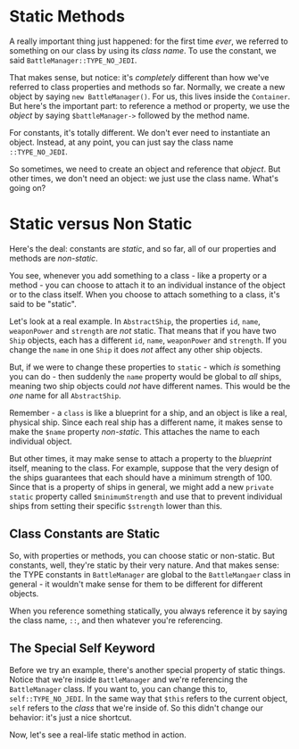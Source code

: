 # Static Methods

A really important thing just happened: for the first time *ever*, we referred to
something on our class by using its *class name*. To use the constant, we said
`BattleManager::TYPE_NO_JEDI`.

That makes sense, but notice: it's *completely* different than how we've referred
to class properties and methods so far. Normally, we create a new object
by saying `new BattleManager()`. For us, this lives inside the `Container`. But here's
the important part: to reference a method or property, we use the *object* by saying
`$battleManager->` followed by the method name. 

For constants, it's totally different. We don't ever need to instantiate an object.
Instead, at any point, you can just say the class name `::TYPE_NO_JEDI`.

So sometimes, we need to create an object and reference that *object*. But other
times, we don't need an object: we just use the class name. What's going on?

# Static versus Non Static

Here's the deal: constants are *static*, and so far, all of our properties and methods
are *non-static*. 

You see, whenever you add something to a class - like a property or a method - you
can choose to attach it to an individual instance of the object or to the class
itself. When you choose to attach something to a class, it's said to be "static".

Let's look at a real example. In `AbstractShip`, the properties `id`, `name`,
`weaponPower` and `strength` are *not* static. That means that if you have two `Ship`
objects, each has a different `id`, `name`, `weaponPower` and `strength`. If you
change the `name` in one `Ship` it does *not* affect any other ship objects.

But, if we were to change these properties to `static` - which *is* something you
can do - then suddenly the `name` property would be global to *all* ships, meaning
two ship objects could *not* have different names. This would be the *one* name for
all `AbstractShip`.

Remember - a `class` is like a blueprint for a ship, and an object is like a real,
physical ship. Since each real ship has a different name, it makes sense to make
the `$name` property *non-static*. This attaches the name to each individual object.

But other times, it may make sense to attach a property to the *blueprint* itself,
meaning to the class. For example, suppose that the very design of the ships guarantees
that each should have a minimum strength of 100. Since that is a property of
ships in general, we might add a new `private static` property called `$minimumStrength`
and use that to prevent individual ships from setting their specific `$strength`
lower than this.

## Class Constants are Static

So, with properties or methods, you can choose static or non-static. But constants,
well, they're static by their very nature. And that makes sense: the TYPE constants
in `BattleManager` are global to the `BattleMangaer` class in general - it wouldn't
make sense for them to be different for different objects.

When you reference something statically, you always reference it by saying the class
name, `::`, and then whatever you're referencing.

## The Special Self Keyword

Before we try an example, there's another special property of static things. Notice
that we're inside `BattleManager` and we're referencing the `BattleManager` class.
If you want to, you can change this to, `self::TYPE_NO_JEDI`. In the same way that
`$this` refers to the current object, `self` refers to the *class* that we're inside
of. So this didn't change our behavior: it's just a nice shortcut.

Now, let's see a real-life static method in action.
